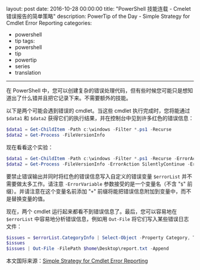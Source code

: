﻿layout: post
date: 2016-10-28 00:00:00
title: "PowerShell 技能连载 - Cmelet 错误报告的简单策略"
description: PowerTip of the Day - Simple Strategy for Cmdlet Error Reporting
categories:
- powershell
- tip
tags:
- powershell
- tip
- powertip
- series
- translation
---
在 PowerShell 中，您可以创建复杂的错误处理代码，但有些时候您可能只是想知道出了什么错并且把它记录下来。不需要额外的技能。

以下是两个可能会遇到错误的 cmdlet。当这些 cmdlet 执行完成时，您将能通过 `$data1` 和 `$data2` 获得它们的执行结果，并在控制台中见到许多红色的错误信息：

```powershell
$data1 = Get-ChildItem -Path c:\windows -Filter *.ps1 -Recurse 
$data2 = Get-Process -FileVersionInfo
```

现在看看这个实验：

```powershell
$data1 = Get-ChildItem -Path c:\windows -Filter *.ps1 -Recurse -ErrorAction SilentlyContinue -ErrorVariable errorList
$data2 = Get-Process -FileVersionInfo -ErrorAction SilentlyContinue -ErrorVariable +errorList
```

要禁止错误输出并同时将红色的错误信息写入自定义的错误变量 `$errorList` 并不需要做太多工作。请注意 `-ErrorVariable` 参数接受的是一个变量名（不含 "`$`" 前缀）。并请注意在这个变量名前添加 "`+`" 前缀将能把错误信息附加到变量中，而不是替换变量的值。

现在，两个 cmdlet 运行起来都看不到错误信息了。最后，您可以容易地在 `$errorList` 中容易地分析错误信息，例如用 `Out-File` 将它们写入某些错误日志文件：

```powershell
$issues = $errorList.CategoryInfo | Select-Object -Property Category, TargetName
$issues
$issues | Out-File -FilePath $home\Desktop\report.txt -Append
```
<!--more-->
本文国际来源：[Simple Strategy for Cmdlet Error Reporting](http://community.idera.com/powershell/powertips/b/tips/posts/simple-strategy-for-cmdlet-error-reporting-directory)
